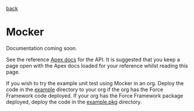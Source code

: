 [back](../../README.md)
# Mocker

Documentation coming soon.

See the reference [Apex docs](SfApexDocs/mockerv1.html) for the API. It is suggested that you keep a page open
with the Apex docs loaded for your reference whilst reading this page.

If you wish to try the example unit test using Mocker in an org. Deploy the code in the
[example](https://github.com/markbrennand/force-frameworks/tree/gh-pages/example/mocker) directory to  your org if the
org has the Force Framework code deployed. If your org has the Force Framework package deployed, deploy the code in
the [example.pkg](https://github.com/markbrennand/force-frameworks/tree/gh-pages/example.pkg/mocker) directory.